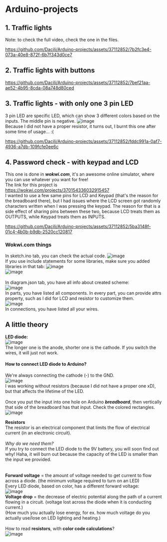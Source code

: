 # Arduino-projects


## 1. Traffic lights    
Note: to check the full video, check the one in the files.  

https://github.com/Dacili/Arduino-projects/assets/37112852/7b2fc3e4-073a-40e8-872f-6b7f343d0ce7

## 2. Traffic lights with buttons




https://github.com/Dacili/Arduino-projects/assets/37112852/7bef21aa-ae52-4b95-8cda-08a748d80ced


## 3. Traffic lights - with only one 3 pin LED

3 pin LED are specific LED, which can show 3 different colors based on the inputs. The middle pin is negative.
![image](https://github.com/Dacili/Arduino-projects/assets/37112852/b949792d-b3ea-4e4a-a7f3-23a994145578)  
Because I did not have a proper resistor, it turns out, I burnt this one after some time of usage... :(  



https://github.com/Dacili/Arduino-projects/assets/37112852/fddc991a-0af7-4936-a7db-109fcfe0ee6c

## 4. Password check - with keypad and LCD  
This one is done in ***wokwi.com***, it's an awesome online simulator, where you can use whatever you want for free!   
The link for this project is https://wokwi.com/projects/370154336032915457   
I wanted to use a few same pins for LCD and Keypad (that's the reason for the breadboard there), but I had issues where the LCD screen got randomly characters written when I was pressing the keypad. The reason for that is a side effect of sharing pins between these two, because LCD treats them as OUTPUTS, while Keypad treats them as INPUTS.

https://github.com/Dacili/Arduino-projects/assets/37112852/5ba3148f-01c4-4b0b-b9db-2520cc120817

### Wokwi.com things
In sketch.ino tab, you can check the actual code. ![image](https://github.com/Dacili/Arduino-projects/assets/37112852/197c736a-2ed6-484a-9530-f8240ab484d1)   
If you use include statements for some libraries, make sure you added libraries in that tab: ![image](https://github.com/Dacili/Arduino-projects/assets/37112852/683cbaab-20a8-4e8c-af15-e1f0ab1ea2be)  
![image](https://github.com/Dacili/Arduino-projects/assets/37112852/c50404e2-ae4a-48ae-abce-fcafacdba65c)  
<br/>
In diagram.json tab, you have all info about created scheme:  
![image](https://github.com/Dacili/Arduino-projects/assets/37112852/6571b846-ec7b-49e0-bb38-dd0161d67bf9)  
In parts, you have listed all components. In every part, you can provide attrs property, such as I did for LCD and resistor to customize them.  
![image](https://github.com/Dacili/Arduino-projects/assets/37112852/65759d78-b247-45be-af21-ca936acbcf94)   
In connections, you have listed all your wires.    


## A little theory 

**LED diode:**  
![image](https://github.com/Dacili/Arduino-projects/assets/37112852/87264161-2ad0-45e4-96d1-92e1480de292)  
The longer one is the anode, shorter one is the cathode. If you switch the wires, it will just not work.   
#### How to connect LED diode to Arduino?  
We're always connecting the cathode (-) to the GND.   
![image](https://github.com/Dacili/Arduino-projects/assets/37112852/5bb9c8ee-4708-4dac-bec3-a1bb1ff03225)  
I was working without resistors (because I did not have a proper one xD), but that affects the lifetime of the LED. 
<br/><br/>
Once you put the input into one hole on Arduino ***breadboard***, then vertically that side of the breadboard has that input. Check the colored rectangles.  
![image](https://github.com/Dacili/Arduino-projects/assets/37112852/db512a99-638c-4f88-a300-88a590ecfec1)

**Resistors**  
The resistor is an electrical component that limits the flow of electrical current (in an electronic circuit).<br/><br/>
*Why do we need them?*  
If you try to connect the LED diode to the 9V battery, you will soon find out why! Haha, it will burn out because the capacity of the LED is smaller than the input we provided.   
 <br/><br/>
  **Forward voltage** = the amount of voltage needed to get current to flow across a diode. (the minimum voltage required to turn on an LED)<br/> 
 Every LED diode, based on color, has a different forward voltage:  
 ![image](https://github.com/Dacili/Arduino-projects/assets/37112852/6f3570ab-638d-4a6b-a522-574af32754c9)   
 **Voltage drop** = the decrease of electric potential along the path of a current flowing in a circuit. (voltage lost across the diode when it is conducting current.)    
 (How much you actually lose energy, for ex. how much voltage do you actually use/lose on LED lighting and heating.)  
<br/>
How to read **resistors**, with **color code calculations**?  
 ![image](https://github.com/Dacili/Arduino-projects/assets/37112852/49985f44-1b95-4fdf-b2ed-c2c75593a6c8)    <br/><br/>



